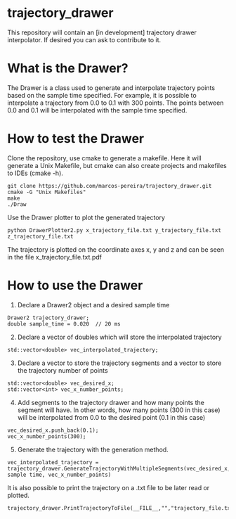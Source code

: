 # trajectory_drawer
This repository will contain an [in development] trajectory drawer interpolator. If desired you can ask to contribute to it.

# What is the Drawer?
The Drawer is a class used to generate and interpolate trajectory points based on the sample time specified. For example, it is possible to interpolate a trajectory from 0.0 to 0.1 with 300 points. The points between 0.0 and 0.1 will be interpolated with the sample time specified.

# How to test the Drawer
Clone the repository, use cmake to generate a makefile. Here it will generate a Unix Makefile, but cmake can also create projects and makefiles to IDEs (cmake -h).
```
git clone https://github.com/marcos-pereira/trajectory_drawer.git
cmake -G "Unix Makefiles" 
make
./Draw
```
Use the Drawer plotter to plot the generated trajectory
```
python DrawerPlotter2.py x_trajectory_file.txt y_trajectory_file.txt z_trajectory_file.txt 
```
The trajectory is plotted on the coordinate axes x, y and z and can be seen in the file x_trajectory_file.txt.pdf

# How to use the Drawer
1. Declare a Drawer2 object and a desired sample time
```
Drawer2 trajectory_drawer;
double sample_time = 0.020	// 20 ms 
```

2. Declare a vector of doubles which will store the interpolated trajectory
```
std::vector<double> vec_interpolated_trajectory;
```

3. Declare a vector to store the trajectory segments and a vector to store the trajectory number of points
```
std::vector<double> vec_desired_x;
std::vector<int> vec_x_number_points;
```

4. Add segments to the trajectory drawer and how many points the segment will have. In other words, how many points (300 in this case) will be interpolated from 0.0 to the desired point (0.1 in this case)
```
vec_desired_x.push_back(0.1); 
vec_x_number_points(300);
```

5. Generate the trajectory with the generation method. 
```
vec_interpolated_trajectory = trajectory_drawer.GenerateTrajectoryWithMultipleSegments(vec_desired_x, sample time, vec_x_number_points)
```
It is also possible to print the trajectory on a .txt file to be later read or plotted.
```
trajectory_drawer.PrintTrajectoryToFile(__FILE__,"","trajectory_file.txt");
```
